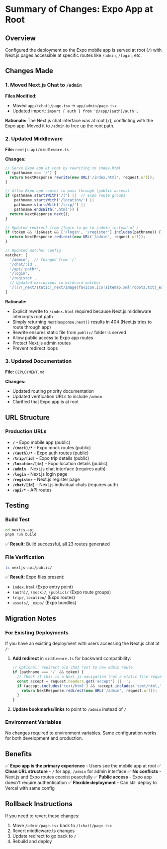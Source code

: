 # Summary of Changes: Expo App at Root

## Overview
Configured the deployment so the Expo mobile app is served at root (`/`) with Next.js pages accessible at specific routes like `/admin`, `/login`, etc.

## Changes Made

### 1. Moved Next.js Chat to `/admin`
**Files Modified:**
- Moved `app/(chat)/page.tsx` → `app/admin/page.tsx`
- Updated import: `import { auth } from '@/app/(auth)/auth';`

**Rationale:** The Next.js chat interface was at root (`/`), conflicting with the Expo app. Moved it to `/admin` to free up the root path.

### 2. Updated Middleware
**File:** `nextjs-api/middleware.ts`

**Changes:**
```typescript
// Serve Expo app at root by rewriting to index.html
if (pathname === '/') {
  return NextResponse.rewrite(new URL('/index.html', request.url));
}

// Allow Expo app routes to pass through (public access)
if (pathname.startsWith('/(') ||  // Expo route groups
    pathname.startsWith('/location/') ||
    pathname.startsWith('/trip/') ||
    pathname.endsWith('.html')) {
  return NextResponse.next();
}

// Updated redirect from /login to go to /admin instead of /
if (token && !isGuest && ['/login', '/register'].includes(pathname)) {
  return NextResponse.redirect(new URL('/admin', request.url));
}

// Updated matcher config
matcher: [
  '/admin',  // Changed from '/'
  '/chat/:id',
  '/api/:path*',
  '/login',
  '/register',
  // Updated exclusions in wildcard matcher
  '/((?!_next/static|_next/image|favicon.ico|sitemap.xml|robots.txt|_expo|assets|.*\\.html).*)',
]
```

**Rationale:**
- Explicit rewrite to `/index.html` required because Next.js middleware intercepts root path
- Simply returning `NextResponse.next()` results in 404 (Next.js tries to route through app)
- Rewrite ensures static file from `public/` folder is served
- Allow public access to Expo app routes
- Protect Next.js admin routes
- Prevent redirect loops

### 3. Updated Documentation
**File:** `DEPLOYMENT.md`

**Changes:**
- Updated routing priority documentation
- Updated verification URLs to include `/admin`
- Clarified that Expo app is at root

## URL Structure

### Production URLs
- **`/`** - Expo mobile app (public)
- **`/(mock)/*`** - Expo mock routes (public)
- **`/(auth)/*`** - Expo auth routes (public)
- **`/trip/[id]`** - Expo trip details (public)
- **`/location/[id]`** - Expo location details (public)
- **`/admin`** - Next.js chat interface (requires auth)
- **`/login`** - Next.js login page
- **`/register`** - Next.js register page
- **`/chat/[id]`** - Next.js individual chats (requires auth)
- **`/api/*`** - API routes

## Testing

### Build Test
```bash
cd nextjs-api
pnpm run build
```
✅ **Result:** Build successful, all 23 routes generated

### File Verification
```bash
ls nextjs-api/public/
```
✅ **Result:** Expo files present:
- `index.html` (Expo entry point)
- `(auth)/`, `(mock)/`, `(public)/` (Expo route groups)
- `trip/`, `location/` (Expo routes)
- `assets/`, `_expo/` (Expo bundles)

## Migration Notes

### For Existing Deployments
If you have an existing deployment with users accessing the Next.js chat at `/`:

1. **Add redirect** in `middleware.ts` for backward compatibility:
   ```typescript
   // Optional: redirect old chat root to new admin route
   if (pathname === '/' && token) {
     // Check if this is a Next.js navigation (not a static file request)
     const accept = request.headers.get('accept') || '';
     if (accept.includes('text/html') && !accept.includes('text/html,')) {
       return NextResponse.redirect(new URL('/admin', request.url));
     }
   }
   ```

2. **Update bookmarks/links** to point to `/admin` instead of `/`

### Environment Variables
No changes required to environment variables. Same configuration works for both development and production.

## Benefits

✅ **Expo app is the primary experience** - Users see the mobile app at root
✅ **Clean URL structure** - `/` for app, `/admin` for admin interface
✅ **No conflicts** - Next.js and Expo routes coexist peacefully
✅ **Public access** - Expo app doesn't require authentication
✅ **Flexible deployment** - Can still deploy to Vercel with same config

## Rollback Instructions

If you need to revert these changes:

1. Move `/admin/page.tsx` back to `/(chat)/page.tsx`
2. Revert middleware.ts changes
3. Update redirect to go back to `/`
4. Rebuild and deploy
